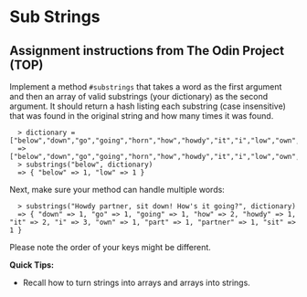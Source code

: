 # Sub Strings

## Assignment instructions from The Odin Project (TOP)

Implement a method `#substrings` that takes a word as the first argument and then an array of valid substrings (your dictionary) as the second argument. It should return a hash listing each substring (case insensitive) that was found in the original string and how many times it was found.

```
  > dictionary = ["below","down","go","going","horn","how","howdy","it","i","low","own","part","partner","sit"]
  => ["below","down","go","going","horn","how","howdy","it","i","low","own","part","partner","sit"]
  > substrings("below", dictionary)
  => { "below" => 1, "low" => 1 }

```


Next, make sure your method can handle multiple words:


```
  > substrings("Howdy partner, sit down! How's it going?", dictionary)
  => { "down" => 1, "go" => 1, "going" => 1, "how" => 2, "howdy" => 1, "it" => 2, "i" => 3, "own" => 1, "part" => 1, "partner" => 1, "sit" => 1 }
```


Please note the order of your keys might be different.



**Quick Tips:**

- Recall how to turn strings into arrays and arrays into strings.
